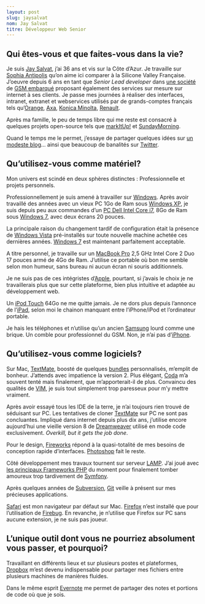 ```yaml
---
layout: post
slug: jaysalvat
nom: Jay Salvat
titre: Développeur Web Senior
---
```


## Qui êtes-vous et que faites-vous dans la vie?

Je suis [Jay Salvat](http://jaysalvat.com/), j’ai 36 ans et vis sur la Côte d’Azur. Je travaille sur [Sophia Antipolis](http://www.sophia-antipolis.org/)  qu’on aime ici comparer à la Silicone Valley Française. J’oeuvre depuis 6 ans en tant que *Senior Lead developer* dans [une société](http://kuantic.com) de  [GSM embarqué](http://www.dynatik.com/) proposant également des services sur mesure sur internet à ses clients. Je passe mes journées à réaliser des interfaces, intranet, extranet et webservices utilisés par de grands-comptes français tels qu’[Orange](http://orange.fr/), [Axa](http://axa.fr/), [Konica Minolta](www.konicaminolta.fr/), [Renault](http://renault.fr/).

Après ma famille, le peu de temps libre qui me reste est consacré à quelques projets open-source tels que [markItUp!](http://markitup.jaysalvat.com/) et [SundayMorning](http://sundaymorning.jaysalvat.com/).

Quand le temps me le permet, j’essaye de partager quelques  idées sur [un modeste blog](http://blog.jaysalvat.com/)... ainsi que beaucoup de banalités sur [Twitter](http://twitter.com/jaysalvat).

## Qu’utilisez-vous comme matériel?

Mon univers est scindé en deux sphères distinctes : Professionnelle et projets personnels.

Professionnellement je suis amené à travailler sur [Windows](http://www.microsoft.com/windows/). Après avoir travaillé des années avec un vieux PC 1Go de Ram sous [Windows XP](http://www.microsoft.com/windows/windows-xp/), je suis depuis peu aux commandes d’un [PC Dell Intel Core i7](http://www1.euro.dell.com/fr/fr/domicile/Ordinateursjaysal-de-bureau/studio-xps-8100/pd.aspx?refid=studio-xps-8100), 8Go de Ram sous [Windows 7](http://www.microsoft.com/windows/windows-7/), avec deux écrans 20 pouces.

La principale raison du changement tardif de configuration était la présence de [Windows Vista](http://www.microsoft.com/windows/windows-vista/) pré-installés sur toute nouvelle machine achetée ces dernières années. [Windows 7](http://www.microsoft.com/windows/windows-7/) est maintenant parfaitement acceptable.

A titre personnel, je travaille sur un [MacBook Pro](http://www.apple.com/fr/macbookpro/) 2,5 GHz Intel Core 2 Duo 17 pouces armé de 4Go de Ram. J’utilise ce portable où bon me semble selon mon humeur, sans bureau ni aucun écran ni souris additionnels.

Je ne suis pas de ces intégristes d’[Apple](http://apple.fr/), pourtant, si j’avais le choix je ne travaillerais plus que sur cette plateforme, bien plus intuitive et adaptée au développement web. 

Un [iPod Touch](http://www.apple.com/fr/ipod/) 64Go ne me quitte jamais. Je ne dors plus depuis l’annonce de l’[iPad](http://www.apple.com/fr/ipad/), selon moi le chainon manquant entre l’iPhone/iPod et l’ordinateur portable.

Je hais les téléphones et n’utilise qu’un ancien [Samsung](http://fr.samsungmobile.com/pid47/showroom-mobile-phone-samsung-sgh-e390.html?cell_id=SGH-E390) lourd comme une brique. Un comble pour professionnel du GSM. Non, je n’ai pas d’[iPhone](http://www.apple.com/fr/iphone/).

## Qu’utilisez-vous comme logiciels?

Sur Mac, [TextMate](http://macromates.com/), boosté de quelques [bundles](http://manual.macromates.com/en/bundles) personnalisés, m’emplit de bonheur. J’attends avec impatience la version 2. Plus élégant, [Coda](http://panic.com/coda/) m’a souvent tenté mais finalement, que m’apporterait-il de plus. Convaincu des qualités de [VIM](www.vim.org), je suis tout simplement trop paresseux pour m’y mettre vraiment.

Après avoir essayé tous les IDE de la terre, je n’ai toujours rien trouvé de séduisant sur PC. Les tentatives de cloner [TextMate](http://macromates.com/) sur PC ne sont pas concluantes. Impliqué dans internet depuis plus dix ans, j’utilise encore aujourd’hui une vieille version 8 de [Dreamweaver](http://www.adobe.com/products/dreamweaver/) utilisé en mode code exclusivement. *Overkill, but it gets the job done*.

Pour le design, [Fireworks](http://www.adobe.com/products/fireworks/) répond à la quasi-totalité de mes besoins de conception rapide d’interfaces. [Photoshop](http://www.adobe.com/products/photoshop/) fait le reste.

Côté développement mes travaux tournent sur serveur [LAMP](http://fr.wikipedia.org/wiki/LAMP). J’ai joué avec [les principaux Frameworks PHP](http://fr.wikipedia.org/wiki/Liste_de_frameworks_PHP) du moment pour finalement tomber amoureux trop tardivement de [Symfony](http://symfony-project.org). 

Après quelques années de [Subversion](http://subversion.tigris.org/), [Git](git-scm.com) veille à présent sur mes précieuses applications.

[Safari](http://www.apple.com/fr/safari/) est mon navigateur par défaut sur Mac. [Firefox](mozilla-europe.org/fr/firefox/) n’est installé que pour l’utilisation de [Firebug](http://getfirebug.com/). En revanche, je n’utilise que Firefox sur PC sans aucune extension, je ne suis pas joueur.

## L’unique outil dont vous ne pourriez absolument vous passer, et pourquoi?

Travaillant en différents lieux et sur plusieurs postes et plateformes, [Dropbox](http://www.dropbox.com/) m’est devenu indispensable pour partager mes fichiers entre plusieurs machines de manières fluides.

Dans le même esprit [Evernote](http://www.evernote.com/) me permet de partager des notes et portions de code où que je sois.
